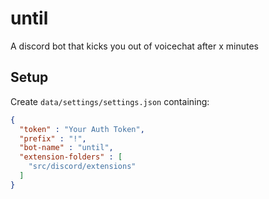 # until

A discord bot that kicks you out of voicechat after x minutes

## Setup
Create `data/settings/settings.json` containing:
```json
{
  "token" : "Your Auth Token",
  "prefix" : "!",
  "bot-name" : "until",
  "extension-folders" : [
    "src/discord/extensions"
  ]
}
```
